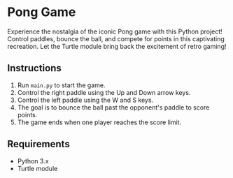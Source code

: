# Pong Game

Experience the nostalgia of the iconic Pong game with this Python project! Control paddles, bounce the ball, and compete for points in this captivating recreation. Let the Turtle module bring back the excitement of retro gaming!

## Instructions

1. Run `main.py` to start the game.
2. Control the right paddle using the Up and Down arrow keys.
3. Control the left paddle using the W and S keys.
4. The goal is to bounce the ball past the opponent's paddle to score points.
5. The game ends when one player reaches the score limit.

## Requirements

- Python 3.x
- Turtle module

